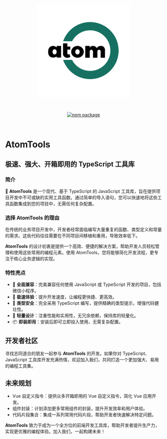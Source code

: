 <p align="center">
  <a href="https://tools.atomnotion.com" target="_blank" rel="noopener noreferrer">
    <img width="300" src="../../public/image/logo.png" alt="atom-tools logo">
  </a>
</p>
<br/>
<p align="center">
  <a href="https://www.npmjs.com/package/atom-tools"><img src="https://img.shields.io/npm/v/atom-tools.svg" alt="npm package"></a>
</p>
<br/>

# AtomTools

## 极速、强大、开箱即用的 TypeScript 工具库

### 简介

🌟 **AtomTools** 是一个现代、基于 TypeScript 的 JavaScript 工具库，旨在提供项目开发中不可或缺的实用工具函数。通过简单的导入语句，您可以快速地将这些工具函数集成到您的项目中，无需任何复杂配置。

### 选择 AtomTools 的理由

在传统的业务项目开发中，开发者经常面临编写大量重复的函数、类型定义和常量的需求。这些代码往往需要在不同项目间移植和重用，导致效率低下。

**AtomTools** 的设计初衷是提供一个高效、便捷的解决方案，帮助开发人员轻松管理和使用这些常用的编程元素。使用 AtomTools，您将能够简化开发流程，更专注于核心业务逻辑的实现。

### 特性亮点

- 🌈 **全面兼容**：完美兼容任何使用 JavaScript 或 TypeScript 开发的项目，包括微信小程序。
- 🚀 **极速体验**：提升开发速度，让编程更快捷、更高效。
- 📠 **类型安全**：完全采用 TypeScript 编写，提供精确的类型提示，增强代码健壮性。
- 🍃 **轻量设计**：注重性能和实用性，无冗余依赖，保持库的轻量化。
- 📦 **即装即用**：安装后即可立即投入使用，无需复杂配置。

## 开发者社区

寻找志同道合的朋友一起参与 **AtomTools** 的开发。如果你对 TypeScript、JavaScript 工具库开发充满热情，欢迎加入我们，共同打造一个更加强大、易用的编程工具集。

## 未来规划

- Vue 自定义指令：提供众多开箱即用的 Vue 自定义指令，简化 Vue 应用开发。
- 组件封装：计划添加更多常用组件的封装，提升开发效率和用户体验。
- 代码片段集合：集成一系列常用代码片段，帮助开发者快速解决特定问题。

**AtomTools** 致力于成为一个全方位的前端开发工具库，帮助开发者提升生产力，实现更优雅的编程体验。加入我们，一起构建未来！
